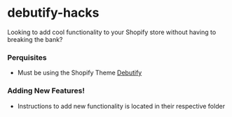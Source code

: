  # debutify-hacks
 
 Looking to add cool functionality to your Shopify store without having to breaking the bank?
 
 ### Perquisites
 - Must be using the Shopify Theme [Debutify](https://debutify.com/)
 
 ### Adding New Features!
 - Instructions to add new functionality is located in their respective folder
